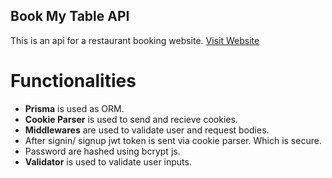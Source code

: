 ## Book My Table API

This is an api for a restaurant booking website.
[Visit Website](https://book-my-table-react.netlify.app)

# Functionalities

- **Prisma** is used as ORM.
- **Cookie Parser** is used to send and recieve cookies.
- **Middlewares** are used to validate user and request bodies.
- After signin/ signup jwt token is sent via cookie parser. Which is secure.
- Password are hashed using bcrypt js.
- **Validator** is used to validate user inputs.
